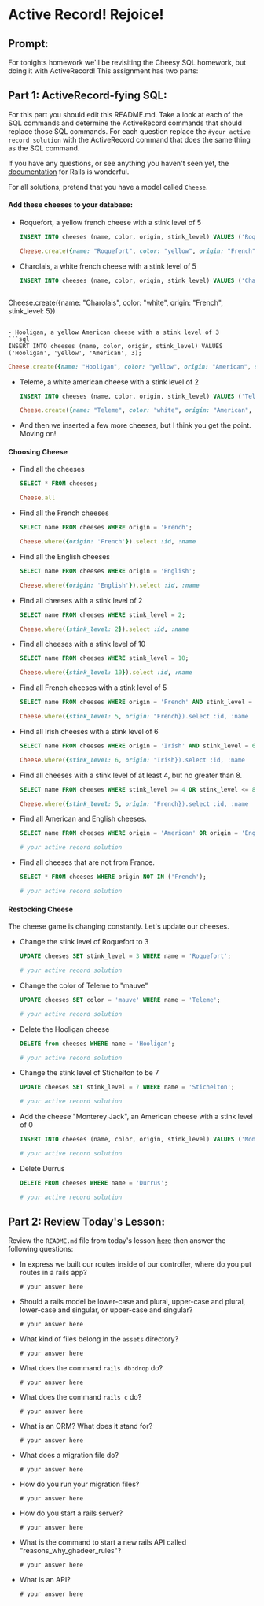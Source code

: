 # Active Record!  Rejoice!

## Prompt:
For tonights homework we'll be revisiting the Cheesy SQL homework, but doing it with ActiveRecord!  This assignment has two parts:

## Part 1: ActiveRecord-fying SQL:

For this part you should edit this README.md. Take a look at each of the SQL commands and determine the ActiveRecord commands that should replace those SQL commands.  For each question replace the `#your active record solution` with the ActiveRecord command that does the same thing as the SQL command.

If you have any questions, or see anything you haven't seen yet, the [documentation](https://guides.rubyonrails.org/active_record_basics.html) for Rails is wonderful.

For all solutions, pretend that you have a model called `Cheese`.

#### Add these cheeses to your database:

- Roquefort, a yellow french cheese with a stink level of 5
  ```sql
  INSERT INTO cheeses (name, color, origin, stink_level) VALUES ('Roquefort', 'yellow', 'French', 5);
  ```

  ```ruby
  Cheese.create({name: "Roquefort", color: "yellow", origin: "French", stink_level: 5})
  ```

- Charolais, a white french cheese with a stink level of 5
  ```sql
  INSERT INTO cheeses (name, color, origin, stink_level) VALUES ('Charolais', 'white', 'French', 5);
  ```

  ```ruby
 Cheese.create({name: "Charolais", color: "white", origin: "French", stink_level: 5})
  ```

- Hooligan, a yellow American cheese with a stink level of 3
  ```sql
  INSERT INTO cheeses (name, color, origin, stink_level) VALUES ('Hooligan', 'yellow', 'American', 3);
  ```

  ```ruby
  Cheese.create({name: "Hooligan", color: "yellow", origin: "American", stink_level: 3})
  ```
- Teleme, a white american cheese with a stink level of 2
  ```sql
  INSERT INTO cheeses (name, color, origin, stink_level) VALUES ('Teleme', 'white', 'American', 2);
  ```

  ```ruby
  Cheese.create({name: "Teleme", color: "white", origin: "American", stink_level: 2})
  ```
- And then we inserted a few more cheeses, but I think you get the point.  Moving on!

#### Choosing Cheese


- Find all the cheeses
  
  ```sql
  SELECT * FROM cheeses;
  ```

  ```ruby
  Cheese.all
  ```

- Find all the French cheeses
    
  ```sql
  SELECT name FROM cheeses WHERE origin = 'French';
  ```

  ```ruby
  Cheese.where({origin: 'French'}).select :id, :name
  ```
- Find all the English cheeses
    
  ```sql
  SELECT name FROM cheeses WHERE origin = 'English';
  ```

  ```ruby
  Cheese.where({origin: 'English'}).select :id, :name
  ```
- Find all cheeses with a stink level of 2
    
  ```sql
  SELECT name FROM cheeses WHERE stink_level = 2;
  ```

  ```ruby
  Cheese.where({stink_level: 2}).select :id, :name
  ```
- Find all cheeses with a stink level of 10
    
  ```sql
  SELECT name FROM cheeses WHERE stink_level = 10;
  ```

  ```ruby
  Cheese.where({stink_level: 10}).select :id, :name
  ```
- Find all French cheeses with a stink level of 5
    
  ```sql
  SELECT name FROM cheeses WHERE origin = 'French' AND stink_level = 5;
  ```

  ```ruby
  Cheese.where({stink_level: 5, origin: "French}).select :id, :name
  ```
- Find all Irish cheeses with a stink level of 6
    
  ```sql
  SELECT name FROM cheeses WHERE origin = 'Irish' AND stink_level = 6;
  ```

  ```ruby
  Cheese.where({stink_level: 6, origin: "Irish}).select :id, :name
  ```
- Find all cheeses with a stink level of at least 4, but no greater than 8.
    
  ```sql
  SELECT name FROM cheeses WHERE stink_level >= 4 OR stink_level <= 8;
  ```

  ```ruby
  Cheese.where({stink_level: 5, origin: "French}).select :id, :name
  ```
- Find all American and English cheeses.
    
  ```sql
  SELECT name FROM cheeses WHERE origin = 'American' OR origin = 'English';
  ```

  ```ruby
  # your active record solution
  ```
- Find all cheeses that are not from France.
    
  ```sql
  SELECT * FROM cheeses WHERE origin NOT IN ('French');
  ```

  ```ruby
  # your active record solution
  ```


#### Restocking Cheese

The cheese game is changing constantly. Let's update our cheeses.

- Change the stink level of Roquefort to 3
    
  ```sql
  UPDATE cheeses SET stink_level = 3 WHERE name = 'Roquefort';
  ```

  ```ruby
  # your active record solution
  ```
- Change the color of Teleme to "mauve"
    
  ```sql
  UPDATE cheeses SET color = 'mauve' WHERE name = 'Teleme';
  ```

  ```ruby
  # your active record solution
  ```
- Delete the Hooligan cheese
    
  ```sql
  DELETE from cheeses WHERE name = 'Hooligan';
  ```

  ```ruby
  # your active record solution
  ```
- Change the stink level of Stichelton to be 7
    
  ```sql
  UPDATE cheeses SET stink_level = 7 WHERE name = 'Stichelton';
  ```

  ```ruby
  # your active record solution
  ```
- Add the cheese "Monterey Jack", an American cheese with a stink level of 0
    
  ```sql
  INSERT INTO cheeses (name, color, origin, stink_level) VALUES ('Monterey Jack', 'white', 'American', 0);
  ```

  ```ruby
  # your active record solution
  ```
- Delete Durrus
    
  ```sql
  DELETE FROM cheeses WHERE name = 'Durrus';
  ```

  ```ruby
  # your active record solution
  ```

## Part 2: Review Today's Lesson:
Review the `README.md` file from today's lesson [here](https://github.com/WDI-HoneyBadger/w10d03-intro-to-rails) then answer the following questions:

- In express we built our routes inside of our controller, where do you put routes in a rails app?
  ```
  # your answer here
  ```
- Should a rails model be lower-case and plural, upper-case and plural, lower-case and singular, or upper-case and singular?
  ```
  # your answer here
  ```
- What kind of files belong in the `assets` directory?
  ```
  # your answer here
  ```
- What does the command `rails db:drop` do?
  ```
  # your answer here
  ```
- What does the command `rails c` do?
  ```
  # your answer here
  ```
- What is an ORM?  What does it stand for?
  ```
  # your answer here
  ```
- What does a migration file do?
  ```
  # your answer here
  ```
- How do you run your migration files?
  ```
  # your answer here
  ```
- How do you start a rails server?
  ```
  # your answer here
  ```
- What is the command to start a new rails API called "reasons_why_ghadeer_rules"?
  ```
  # your answer here
  ```
- What is an API?
  ```
  # your answer here
  ```
